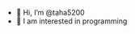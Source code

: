- 👋 Hi, I’m @taha5200
- 👀 I am interested in programming

<!---
taha5200/taha5200 is a ✨ special ✨ repository because its `README.md` (this file) appears on your GitHub profile.
You can click the Preview link to take a look at your changes.
--->
